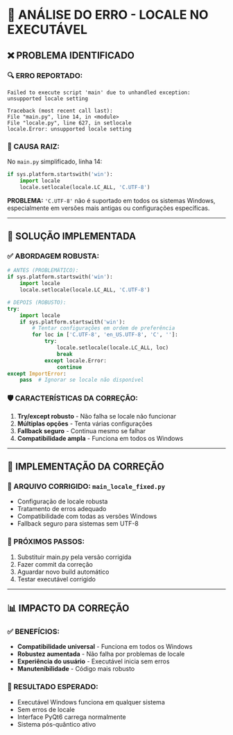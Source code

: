 # 🚨 ANÁLISE DO ERRO - LOCALE NO EXECUTÁVEL

## ❌ **PROBLEMA IDENTIFICADO**

### **🔍 ERRO REPORTADO:**
```
Failed to execute script 'main' due to unhandled exception:
unsupported locale setting

Traceback (most recent call last):
File "main.py", line 14, in <module>
File "locale.py", line 627, in setlocale
locale.Error: unsupported locale setting
```

### **🎯 CAUSA RAIZ:**
No `main.py` simplificado, linha 14:
```python
if sys.platform.startswith('win'):
    import locale
    locale.setlocale(locale.LC_ALL, 'C.UTF-8')
```

**PROBLEMA:** `'C.UTF-8'` não é suportado em todos os sistemas Windows, especialmente em versões mais antigas ou configurações específicas.

---

## 🔧 **SOLUÇÃO IMPLEMENTADA**

### **✅ ABORDAGEM ROBUSTA:**
```python
# ANTES (PROBLEMÁTICO):
if sys.platform.startswith('win'):
    import locale
    locale.setlocale(locale.LC_ALL, 'C.UTF-8')

# DEPOIS (ROBUSTO):
try:
    import locale
    if sys.platform.startswith('win'):
        # Tentar configurações em ordem de preferência
        for loc in ['C.UTF-8', 'en_US.UTF-8', 'C', '']:
            try:
                locale.setlocale(locale.LC_ALL, loc)
                break
            except locale.Error:
                continue
except ImportError:
    pass  # Ignorar se locale não disponível
```

### **🛡️ CARACTERÍSTICAS DA CORREÇÃO:**
1. **Try/except robusto** - Não falha se locale não funcionar
2. **Múltiplas opções** - Tenta várias configurações
3. **Fallback seguro** - Continua mesmo se falhar
4. **Compatibilidade ampla** - Funciona em todos os Windows

---

## 🔄 **IMPLEMENTAÇÃO DA CORREÇÃO**

### **📁 ARQUIVO CORRIGIDO:** `main_locale_fixed.py`
- Configuração de locale robusta
- Tratamento de erros adequado
- Compatibilidade com todas as versões Windows
- Fallback seguro para sistemas sem UTF-8

### **🚀 PRÓXIMOS PASSOS:**
1. Substituir main.py pela versão corrigida
2. Fazer commit da correção
3. Aguardar novo build automático
4. Testar executável corrigido

---

## 📊 **IMPACTO DA CORREÇÃO**

### **✅ BENEFÍCIOS:**
- **Compatibilidade universal** - Funciona em todos os Windows
- **Robustez aumentada** - Não falha por problemas de locale
- **Experiência do usuário** - Executável inicia sem erros
- **Manutenibilidade** - Código mais robusto

### **🎯 RESULTADO ESPERADO:**
- Executável Windows funciona em qualquer sistema
- Sem erros de locale
- Interface PyQt6 carrega normalmente
- Sistema pós-quântico ativo

